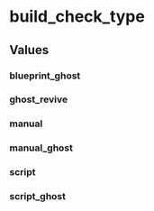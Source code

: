 # build_check_type

## Values

### blueprint_ghost

### ghost_revive

### manual

### manual_ghost

### script

### script_ghost

